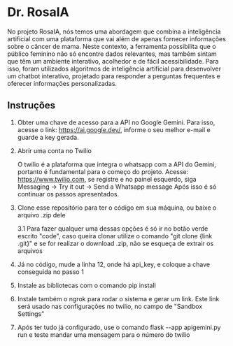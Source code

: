 # Dr. RosaIA

No projeto RosaIA, nós temos uma abordagem que combina a inteligência artificial com uma plataforma que vai além de apenas fornecer
informações sobre o câncer de mama. Neste contexto, a ferramenta possibilita
que o público feminino não só encontre dados relevantes, mas também sintam
que têm um ambiente interativo, acolhedor e de fácil acessibilidade. Para isso,
foram utilizados algoritmos de inteligência artificial para desenvolver um chatbot
interativo, projetado para responder a perguntas frequentes e oferecer
informações personalizadas. 

## Instruções
1. Obter uma chave de acesso para a API no Google Gemini.
   Para isso, acesse o link: https://ai.google.dev/, informe o seu melhor e-mail e guarde a key gerada.
2. Abrir uma conta no Twilio

   O twilio é a plataforma que integra o whatsapp com a API do Gemini, portanto é fundamental para o começo do projeto.
   Acesse: https://www.twilio.com, se registre e no painel esquerdo, siga Messaging -> Try it out -> Send a Whatsapp message
   Após isso é só continuar os passos apresentados.
4. Clone esse repositório para ter o código em sua máquina, ou baixe o arquivo .zip dele

   3.1 Para fazer qualquer uma dessas opções é só ir no botão verde escrito "code", caso queira clonar utilize o comando "git clone {link .git}" e se for realizar o download .zip, não se esqueça de extrair os arquivos
5. Já no código, mude a linha 12, onde há api_key, e coloque a chave conseguida no passo 1
6. Instale as bibliotecas com o comando pip install
7. Instale também o ngrok para rodar o sistema e gerar um link. Este link será usado nas configurações no twilio, no campo de "Sandbox Settings"
8. Após ter tudo já configurado, use o comando flask --app apigemini.py run e teste mandar uma mensagem para o número do twilio
